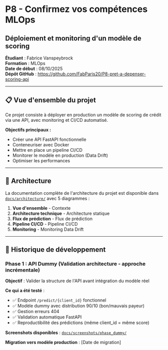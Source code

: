 # P8 - Confirmez vos compétences MLOps
## Déploiement et monitoring d'un modèle de scoring

**Étudiant** : Fabrice Vanspeybrock  
**Formation** : MLOps  
**Date de début** : 08/10/2025  
**Dépôt GitHub** : https://github.com/FabParis20/P8-pret-a-depenser-scoring-api

---

## 📋 Vue d'ensemble du projet

Ce projet consiste à déployer en production un modèle de scoring de crédit via une API, avec monitoring et CI/CD automatisé.

**Objectifs principaux :**
- Créer une API FastAPI fonctionnelle
- Conteneuriser avec Docker
- Mettre en place un pipeline CI/CD
- Monitorer le modèle en production (Data Drift)
- Optimiser les performances

---

## 📐 Architecture

La documentation complète de l'architecture du projet est disponible dans [`docs/architecture/`](docs/architecture/) avec 5 diagrammes :

1. **Vue d'ensemble** - Contexte
2. **Architecture technique** - Architecture statique
3. **Flux de prédiction** - Flux de prédiction
4. **Pipeline CI/CD** - Pipeline CI/CD
5. **Monitoring** - Monitoring Data Drift

---

## 🧪 Historique de développement

### Phase 1 : API Dummy (Validation architecture - approche incrémentale)

**Objectif** : Valider la structure de l'API avant intégration du modèle réel

**Ce qui a été testé** :
- ✅ Endpoint `/predict/{client_id}` fonctionnel
- ✅ Modèle dummy avec distribution 90/10 (bon/mauvais payeur)
- ✅ Gestion erreurs 404
- ✅ Validation automatique FastAPI
- ✅ Reproductibilité des prédictions (même client_id = même score)

**Screenshots disponibles** : [`docs/screenshots/phase_dummy/`](docs/screenshots/phase_dummy/)

**Migration vers modèle production** : [Date de migration]
